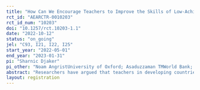 ```yaml
---
title: "How Can We Encourage Teachers to Improve the Skills of Low-Achieving Students? Experimental Evidence from Bangladesh"
rct_id: "AEARCTR-0010203"
rct_id_num: "10203"
doi: "10.1257/rct.10203-1.1"
date: "2022-10-12"
status: "on_going"
jel: "C93, I21, I22, I25"
start_year: "2022-05-01"
end_year: "2023-01-31"
pi: "Sharnic Djaker"
pi_other: "Noam AngristUniversity of Oxford; Asaduzzaman TMWorld Bank; Alejandro GanimianNew York University; Shwetlena SabarwalWorld Bank"
abstract: "Researchers have argued that teachers in developing countries do not devote enough attention to low-achieving students primarily because they face incentives to focus on their high-achieving peers. Building on recent evidence from South Asia showing that primary- and middle-school teachers in South Asia overestimate their students' performance, this randomized evaluation aims to measure the impact of providing teachers with accurate information on their student's academic skills. The study has two treatment groups and one control group. Each group consists of 156 schools, totaling 468 schools. The schools in the treatment groups, 312 in total, will be handed over a report card immediately after baseline and midline data collection. Specifically, the business-as-usual control group will not receive any interventions; the external feedback group (T1) will receive two formative assessments administered by the research team and reports summarizing their results at baseline and midline, along with training for teachers on how to interpret the assessment results; and the internal feedback group (T2), will receive two formative assessments administered by teachers at baseline and midline, training for teachers on how to administer and interpret the written assessments and on how to administer one-on-one oral assessments to the three lowest-ranked students in the written assessments who are identified in the report cards. The study measures the impact on students' learning levels, teachers' instructional strategies, and the accuracy of teachers' beliefs at the endline."
layout: registration
---
```


